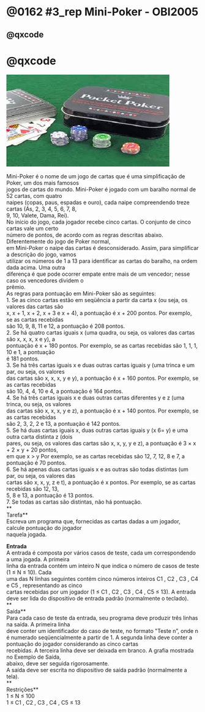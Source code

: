 # @0162 #3_rep Mini-Poker - OBI2005
## @qxcode
# @qxcode

![](capa.jfif)

Mini-Poker é o nome de um jogo de cartas que é uma simplificação de Poker, um dos mais famosos  
jogos de cartas do mundo. Mini-Poker é jogado com um baralho normal de 52 cartas, com quatro  
naipes (copas, paus, espadas e ouro), cada naipe compreendendo treze cartas (Ás, 2, 3, 4, 5, 6, 7, 8,  
9, 10, Valete, Dama, Rei).  
No inı́cio do jogo, cada jogador recebe cinco cartas. O conjunto de cinco cartas vale um certo  
número de pontos, de acordo com as regras descritas abaixo. Diferentemente do jogo de Poker normal,  
em Mini-Poker o naipe das cartas é desconsiderado. Assim, para simplificar a descrição do jogo, vamos  
utilizar os números de 1 a 13 para identificar as cartas do baralho, na ordem dada acima. Uma outra  
diferença é que pode ocorrer empate entre mais de um vencedor; nesse caso os vencedores dividem o  
prêmio.  
As regras para pontuação em Mini-Poker são as seguintes:  
1\. Se as cinco cartas estão em seqüência a partir da carta x (ou seja, os valores das cartas são  
x, x + 1, x + 2, x + 3 e x + 4), a pontuação é x + 200 pontos. Por exemplo, se as cartas recebidas  
são 10, 9, 8, 11 e 12, a pontuação é 208 pontos.  
2\. Se há quatro cartas iguais x (uma quadra, ou seja, os valores das cartas são x, x, x, x e y), a  
pontuação é x + 180 pontos. Por exemplo, se as cartas recebidas são 1, 1, 1, 10 e 1, a pontuação  
é 181 pontos.  
3\. Se há três cartas iguais x e duas outras cartas iguais y (uma trinca e um par, ou seja, os valores  
das cartas são x, x, x, y e y), a pontuação é x + 160 pontos. Por exemplo, se as cartas recebidas  
são 10, 4, 4, 10 e 4, a pontuação é 164 pontos.  
4\. Se há três cartas iguais x e duas outras cartas diferentes y e z (uma trinca, ou seja, os valores  
das cartas são x, x, x, y e z), a pontuação é x + 140 pontos. Por exemplo, se as cartas recebidas  
são 2, 3, 2, 2 e 13, a pontuação é 142 pontos.  
5\. Se há duas cartas iguais x, duas outras cartas iguais y (x 6= y) e uma outra carta distinta z (dois  
pares, ou seja, os valores das cartas são x, x, y, y e z), a pontuação é 3 × x + 2 × y + 20 pontos,  
em que x > y Por exemplo, se as cartas recebidas são 12, 7, 12, 8 e 7, a pontuação é 70 pontos.  
6\. Se há apenas duas cartas iguais x e as outras são todas distintas (um par, ou seja, os valores das  
cartas são x, x, y, z e t), a pontuação é x pontos. Por exemplo, se as cartas recebidas são 12, 13,  
5, 8 e 13, a pontuação é 13 pontos.  
7\. Se todas as cartas são distintas, não há pontuação.  
**  
Tarefa**  
Escreva um programa que, fornecidas as cartas dadas a um jogador, calcule pontuação do jogador  
naquela jogada.  
  
**Entrada**  
A entrada é composta por vários casos de teste, cada um correspondendo a uma jogada. A primeira  
linha da entrada contém um inteiro N que indica o número de casos de teste (1 ≤ N ≤ 10). Cada  
uma das N linhas seguintes contém cinco números inteiros C1 , C2 , C3 , C4 e C5 , representando as cinco  
cartas recebidas por um jogador (1 ≤ C1 , C2 , C3 , C4 , C5 ≤ 13). A entrada deve ser lida do dispositivo de entrada padrão (normalmente o teclado).  
**  
Saı́da**  
Para cada caso de teste da entrada, seu programa deve produzir três linhas na saı́da. A primeira linha  
deve conter um identificador do caso de teste, no formato "Teste n”, onde n é numerado seqüencialmente a partir de 1. A segunda linha deve conter a pontuação do jogador considerando as cinco cartas  
recebidas. A terceira linha deve ser deixada em branco. A grafia mostrada no Exemplo de Saı́da,  
abaixo, deve ser seguida rigorosamente.  
A saı́da deve ser escrita no dispositivo de saı́da padrão (normalmente a tela).  
**  
Restrições**  
1 ≤ N ≤ 100  
1 ≤ C1 , C2 , C3 , C4 , C5 ≤ 13

<!---
>>>>>>>> 01
5
1 2 3 4 5
10 2 10 2 3
1 2 3 5 4
10 10 3 2 3
1 2 1 2 3
========
Teste 1
201

Teste 2
54

Teste 3
201

Teste 4
56

Teste 5
28

<<<<<<<<


>>>>>>>> 02
100
11 7 11 11 8
3 9 3 9 3
10 2 1 7 9
13 6 13 6 13
5 3 13 6 2
12 1 11 7 9
4 5 4 4 5
10 9 9 9 9
8 9 8 8 7
1 1 6 1 1
2 3 5 4 1
3 3 7 10 13
9 9 9 4 6
1 3 1 1 9
11 11 5 5 11
3 12 7 6 9
4 1 1 4 4
5 10 6 2 2
7 4 7 7 2
5 1 5 1 1
1 2 2 2 2
6 3 3 6 3
8 5 4 7 6
1 6 4 12 5
11 8 4 4 11
4 5 6 3 2
3 9 5 5 5
1 12 1 10 2
13 10 4 6 12
1 1 1 1 7
9 9 2 9 2
9 7 10 11 8
1 4 1 1 1
4 3 4 4 6
13 8 10 11 12
3 6 7 5 4
8 2 8 8 13
8 11 13 1 6
10 10 2 2 2
3 6 5 7 4
11 7 7 7 7
5 1 4 3 2
2 8 3 8 1
10 10 3 10 3
5 6 8 7 9
1 13 1 5 5
10 5 7 2 8
10 4 4 7 4
3 5 3 12 3
2 4 7 2 2
7 7 7 12 12
9 9 9 4 4
2 13 13 4 4
8 2 2 1 5
9 2 2 6 9
10 9 9 9 10
8 6 4 2 9
6 6 12 13 13
8 3 8 3 13
6 6 6 11 11
6 7 10 4 4
6 9 4 5 6
3 3 6 3 3
11 8 8 11 11
5 5 2 5 5
1 12 2 11 11
11 1 1 5 8
9 9 8 7 11
10 8 9 6 7
13 3 9 7 13
8 7 4 7 3
13 13 13 3 13
11 6 6 11 6
9 4 9 9 9
4 4 10 10 1
10 10 10 5 5
4 13 13 13 4
8 10 10 10 10
7 7 6 7 9
2 1 4 3 5
9 9 4 10 10
4 6 4 6 6
12 12 12 10 8
13 8 7 4 13
11 6 4 9 7
10 2 10 12 12
12 12 12 13 11
12 9 1 5 11
11 2 3 7 4
13 13 13 13 4
5 8 11 8 8
3 3 3 9 7
3 3 3 2 8
2 7 13 2 2
10 8 6 7 9
9 3 9 9 9
7 9 10 8 11
8 5 8 8 8
3 7 7 4 3
2 9 3 7 13
========
Teste 1
151

Teste 2
163

Teste 3
0

Teste 4
173

Teste 5
0

Teste 6
0

Teste 7
164

Teste 8
189

Teste 9
148

Teste 10
181

Teste 11
201

Teste 12
3

Teste 13
149

Teste 14
141

Teste 15
171

Teste 16
0

Teste 17
164

Teste 18
2

Teste 19
147

Teste 20
161

Teste 21
182

Teste 22
163

Teste 23
204

Teste 24
0

Teste 25
61

Teste 26
202

Teste 27
145

Teste 28
1

Teste 29
0

Teste 30
181

Teste 31
169

Teste 32
207

Teste 33
181

Teste 34
144

Teste 35
0

Teste 36
203

Teste 37
148

Teste 38
0

Teste 39
162

Teste 40
203

Teste 41
187

Teste 42
201

Teste 43
8

Teste 44
170

Teste 45
205

Teste 46
37

Teste 47
0

Teste 48
144

Teste 49
143

Teste 50
142

Teste 51
167

Teste 52
169

Teste 53
67

Teste 54
2

Teste 55
51

Teste 56
169

Teste 57
0

Teste 58
71

Teste 59
50

Teste 60
166

Teste 61
4

Teste 62
6

Teste 63
183

Teste 64
171

Teste 65
185

Teste 66
11

Teste 67
1

Teste 68
9

Teste 69
206

Teste 70
13

Teste 71
7

Teste 72
193

Teste 73
166

Teste 74
189

Teste 75
58

Teste 76
170

Teste 77
173

Teste 78
190

Teste 79
147

Teste 80
201

Teste 81
68

Teste 82
166

Teste 83
152

Teste 84
13

Teste 85
0

Teste 86
76

Teste 87
152

Teste 88
0

Teste 89
0

Teste 90
193

Teste 91
148

Teste 92
143

Teste 93
143

Teste 94
142

Teste 95
206

Teste 96
189

Teste 97
207

Teste 98
188

Teste 99
47

Teste 100
0

<<<<<<<<


>>>>>>>> 03
25
1 2 3 4 5
2 3 4 5 6
3 4 5 6 7
4 5 6 7 8
5 6 7 8 9
6 7 8 9 10
7 8 9 10 11
8 9 10 11 12
9 10 11 12 13
5 4 3 2 1
6 5 4 3 2
7 6 5 4 3
8 7 6 5 4
9 8 7 6 5
10 9 8 7 6
11 10 9 8 7
12 11 10 9 8
13 12 11 10 9
9 7 8 5 6
12 8 9 10 11
6 7 8 4 5
9 10 7 8 11
2 4 6 8 10
1 2 3 4 6
2 4 5 6 7
========
Teste 1
201

Teste 2
202

Teste 3
203

Teste 4
204

Teste 5
205

Teste 6
206

Teste 7
207

Teste 8
208

Teste 9
209

Teste 10
201

Teste 11
202

Teste 12
203

Teste 13
204

Teste 14
205

Teste 15
206

Teste 16
207

Teste 17
208

Teste 18
209

Teste 19
205

Teste 20
208

Teste 21
204

Teste 22
207

Teste 23
0

Teste 24
0

Teste 25
0

<<<<<<<<


>>>>>>>> 04
20
1 1 1 1 2
2 1 2 2 2
3 3 2 3 3
4 4 4 3 4
5 5 5 5 4
6 5 6 6 6
7 7 6 7 7
8 8 8 9 8
9 9 9 9 10
9 10 10 10 10
11 12 11 11 11
12 12 13 12 12
13 13 13 1 13
13 13 13 13 12
13 1 1 1 1
1 13 1 1 1
1 1 13 1 1
1 1 1 13 1
1 1 1 1 13
2 12 2 2 2
========
Teste 1
181

Teste 2
182

Teste 3
183

Teste 4
184

Teste 5
185

Teste 6
186

Teste 7
187

Teste 8
188

Teste 9
189

Teste 10
190

Teste 11
191

Teste 12
192

Teste 13
193

Teste 14
193

Teste 15
181

Teste 16
181

Teste 17
181

Teste 18
181

Teste 19
181

Teste 20
182

<<<<<<<<


>>>>>>>> 05
20
1 1 1 2 2
2 2 1 1 1
1 2 1 2 1
13 12 13 12 13
13 12 12 12 13
13 1 13 1 13
1 11 11 11 1
2 12 12 12 2
3 3 10 10 10
4 9 4 9 4
5 8 8 5 8
8 5 5 8 8
6 7 7 7 6
7 6 6 7 6
10 1 1 1 10
13 12 13 13 12
12 13 13 13 12
12 12 13 13 13
11 10 10 10 11
1 9 9 1 9
========
Teste 1
161

Teste 2
161

Teste 3
161

Teste 4
173

Teste 5
172

Teste 6
173

Teste 7
171

Teste 8
172

Teste 9
170

Teste 10
164

Teste 11
168

Teste 12
168

Teste 13
167

Teste 14
166

Teste 15
161

Teste 16
173

Teste 17
173

Teste 18
173

Teste 19
170

Teste 20
169

<<<<<<<<


>>>>>>>> 06
20
1 1 1 2 3
2 3 4 2 2
3 3 4 3 5
3 3 5 4 3
11 12 13 13 13
11 13 12 13 13
13 11 12 13 13
13 13 11 12 13
1 13 1 12 1
13 1 1 12 13
8 7 7 9 7 
10 2 2 2 10
8 2 9 2 2
9 3 8 8 8
9 8 7 7 7
12 10 10 1 10
1 13 1 1 2
1 2 3 2 2
2 3 2 1 2
13 12 11 11 11
========
Teste 1
141

Teste 2
142

Teste 3
143

Teste 4
143

Teste 5
153

Teste 6
153

Teste 7
153

Teste 8
153

Teste 9
141

Teste 10
61

Teste 11
147

Teste 12
162

Teste 13
142

Teste 14
148

Teste 15
147

Teste 16
150

Teste 17
141

Teste 18
142

Teste 19
142

Teste 20
151

<<<<<<<<


>>>>>>>> 07
20
1 2 1 2 3
1 2 3 2 1
1 1 2 2 3
3 1 3 1 2
13 12 8 8 12
7 4 9 9 7
8 4 9 4 9
10 7 2 10 7
9 9 8 13 8
12 1 3 1 12
11 12 13 11 12
9 4 4 10 9
1 9 13 13 9
12 2 2 12 7
9 3 9 3 2
10 10 9 9 8
3 4 5 4 5
12 9 12 1 9
13 12 3 3 12
7 7 6 6 11
========
Teste 1
28

Teste 2
28

Teste 3
28

Teste 4
31

Teste 5
72

Teste 6
61

Teste 7
55

Teste 8
64

Teste 9
63

Teste 10
58

Teste 11
78

Teste 12
55

Teste 13
77

Teste 14
60

Teste 15
53

Teste 16
68

Teste 17
43

Teste 18
74

Teste 19
62

Teste 20
53

<<<<<<<<


>>>>>>>> 08
20
3 11 11 9 5
10 6 6 5 7
11 11 10 9 12
6 5 2 12 6
4 4 6 9 1
9 1 1 3 6
3 9 5 11 3
2 7 5 8 2
4 8 8 5 6
8 12 5 8 1
11 11 6 12 4
11 7 6 11 10
7 1 10 10 5
8 3 11 2 2
1 10 7 1 5
5 9 4 7 7
10 9 2 3 2
3 8 2 3 4
10 4 8 3 3
4 1 1 9 8
========
Teste 1
11

Teste 2
6

Teste 3
11

Teste 4
6

Teste 5
4

Teste 6
1

Teste 7
3

Teste 8
2

Teste 9
8

Teste 10
8

Teste 11
11

Teste 12
11

Teste 13
10

Teste 14
2

Teste 15
1

Teste 16
7

Teste 17
2

Teste 18
3

Teste 19
3

Teste 20
1

<<<<<<<<


>>>>>>>> 09
100
12 9 12 9 12
4 8 8 8 4
9 12 9 12 9
4 10 8 11 7
3 2 3 6 2
12 5 4 6 6
10 13 2 10 11
5 6 5 6 6
2 2 9 9 2
3 7 3 5 5
11 12 2 5 10
9 3 9 3 3
8 6 7 5 4
6 5 7 8 9
3 3 13 10 1
6 4 4 4 6
1 2 2 10 10
8 4 4 8 4
2 8 8 8 8
1 5 10 7 11
13 8 13 13 4
5 7 4 6 8
9 9 4 9 9
1 2 2 2 1
4 8 3 6 9
3 5 7 6 4
6 1 5 3 2
11 10 8 9 7
13 13 13 3 3
2 5 5 2 2
8 1 8 2 8
2 6 3 4 5
1 1 6 7 7
4 9 4 4 4
5 10 2 8 3
4 4 4 9 4
12 8 7 13 3
7 8 6 9 10
3 10 10 10 9
6 9 9 9 1
9 9 3 8 1
3 1 5 6 6
3 3 2 12 3
13 6 13 8 7
12 8 12 4 8
7 7 7 7 2
1 6 13 5 12
11 11 9 1 11
11 11 11 2 11
2 3 3 2 2
11 4 4 11 4
10 10 10 10 4
5 5 5 10 5
11 3 3 8 8
11 1 1 1 10
2 3 9 9 6
13 13 2 3 6
11 11 11 5 5
12 12 3 12 12
10 10 13 10 10
12 11 13 1 13
1 4 1 6 6
1 12 6 10 13
13 10 11 13 7
13 13 3 13 13
4 3 6 2 5
9 9 9 9 3
11 11 4 3 4
7 1 1 7 7
9 9 2 1 3
8 1 11 11 2
3 7 3 6 9
10 6 8 7 9
1 1 4 1 10
4 13 13 13 4
10 10 11 11 11
11 2 8 7 10
9 5 11 13 1
7 12 4 12 7
8 6 5 8 12
12 7 9 11 6
4 11 7 2 1
6 1 2 10 7
9 8 11 10 7
8 9 6 7 5
8 10 6 8 6
3 6 7 4 5
7 7 2 7 5
9 1 1 1 1
2 6 12 4 5
3 6 6 6 3
5 8 1 5 8
10 11 9 8 7
1 1 3 7 9
4 4 4 4 10
7 12 7 4 4
3 5 7 6 4
7 6 12 2 3
12 12 8 8 4
5 6 3 4 2
========
Teste 1
172

Teste 2
168

Teste 3
169

Teste 4
0

Teste 5
33

Teste 6
6

Teste 7
10

Teste 8
166

Teste 9
162

Teste 10
41

Teste 11
0

Teste 12
163

Teste 13
204

Teste 14
205

Teste 15
3

Teste 16
164

Teste 17
54

Teste 18
164

Teste 19
188

Teste 20
0

Teste 21
153

Teste 22
204

Teste 23
189

Teste 24
162

Teste 25
0

Teste 26
203

Teste 27
0

Teste 28
207

Teste 29
173

Teste 30
162

Teste 31
148

Teste 32
202

Teste 33
43

Teste 34
184

Teste 35
0

Teste 36
184

Teste 37
0

Teste 38
206

Teste 39
150

Teste 40
149

Teste 41
9

Teste 42
6

Teste 43
143

Teste 44
13

Teste 45
72

Teste 46
187

Teste 47
0

Teste 48
151

Teste 49
191

Teste 50
162

Teste 51
164

Teste 52
190

Teste 53
185

Teste 54
50

Teste 55
141

Teste 56
9

Teste 57
13

Teste 58
171

Teste 59
192

Teste 60
190

Teste 61
13

Teste 62
40

Teste 63
0

Teste 64
13

Teste 65
193

Teste 66
202

Teste 67
189

Teste 68
61

Teste 69
167

Teste 70
9

Teste 71
11

Teste 72
3

Teste 73
206

Teste 74
141

Teste 75
173

Teste 76
171

Teste 77
0

Teste 78
0

Teste 79
70

Teste 80
8

Teste 81
0

Teste 82
0

Teste 83
0

Teste 84
207

Teste 85
205

Teste 86
56

Teste 87
203

Teste 88
147

Teste 89
181

Teste 90
0

Teste 91
166

Teste 92
54

Teste 93
207

Teste 94
1

Teste 95
184

Teste 96
49

Teste 97
203

Teste 98
0

Teste 99
72

Teste 100
202

<<<<<<<<


>>>>>>>> 10
100
9 10 8 6 7
5 5 5 10 5
4 4 5 8 4
12 12 12 6 12
3 4 4 4 3
10 4 13 10 13
12 4 9 10 10
8 10 11 7 9
7 6 4 3 5
10 6 7 8 9
11 3 5 11 5
10 10 10 13 7
9 4 9 1 13
2 11 5 8 12
5 5 10 5 10
5 3 2 6 4
10 12 13 13 2
4 3 2 13 5
8 6 2 6 8
6 3 5 4 2
3 3 11 3 3
11 10 6 12 11
12 12 10 12 1
1 5 9 9 1
12 12 9 12 12
12 1 1 8 6
8 7 7 8 8
13 3 3 1 1
13 3 3 1 3
8 6 5 7 9
10 10 10 10 4
5 8 2 13 6
7 10 7 10 7
1 12 10 10 12
9 8 7 6 10
11 11 11 12 13
5 8 7 4 6
11 9 1 5 3
1 1 1 3 1
3 6 6 6 7
8 3 3 11 11
6 3 10 10 10
12 8 12 8 5
9 3 9 9 12
7 8 5 9 6
5 5 11 5 9
9 9 9 6 6
12 6 11 6 13
1 10 1 5 1
11 10 8 8 9
6 2 5 11 12
6 5 5 6 6
8 8 8 1 8
1 11 2 1 3
10 9 7 6 8
7 4 3 5 6
9 12 4 12 12
6 6 12 12 6
11 12 4 11 2
1 6 6 6 8
10 8 6 7 9
7 10 9 8 11
13 13 13 8 13
10 10 5 6 6
13 4 11 1 2
9 11 8 10 7
5 7 12 5 7
11 11 8 8 8
9 11 7 10 8
3 10 2 2 13
10 5 11 3 3
1 7 7 7 9
9 8 11 10 7
6 6 6 1 13
8 4 8 1 2
13 4 10 1 2
1 10 6 1 4
1 10 4 1 4
3 7 3 7 3
13 13 1 13 1
12 12 12 10 6
2 4 3 6 5
9 11 11 9 9
7 11 9 8 10
5 11 12 13 1
9 4 10 9 9
7 6 10 8 9
12 12 10 10 12
10 10 8 10 10
5 7 4 5 7
6 2 9 6 11
4 9 11 8 6
9 9 2 6 2
5 2 3 6 4
10 10 8 10 10
5 12 9 11 1
4 4 4 4 7
9 5 7 11 5
6 7 5 4 3
5 7 8 9 12
========
Teste 1
206

Teste 2
185

Teste 3
144

Teste 4
192

Teste 5
164

Teste 6
79

Teste 7
10

Teste 8
207

Teste 9
203

Teste 10
206

Teste 11
63

Teste 12
150

Teste 13
9

Teste 14
0

Teste 15
165

Teste 16
202

Teste 17
13

Teste 18
0

Teste 19
56

Teste 20
202

Teste 21
183

Teste 22
11

Teste 23
152

Teste 24
49

Teste 25
192

Teste 26
1

Teste 27
168

Teste 28
31

Teste 29
143

Teste 30
205

Teste 31
190

Teste 32
0

Teste 33
167

Teste 34
76

Teste 35
206

Teste 36
151

Teste 37
204

Teste 38
0

Teste 39
181

Teste 40
146

Teste 41
59

Teste 42
150

Teste 43
72

Teste 44
149

Teste 45
205

Teste 46
145

Teste 47
169

Teste 48
6

Teste 49
141

Teste 50
8

Teste 51
0

Teste 52
166

Teste 53
188

Teste 54
1

Teste 55
206

Teste 56
203

Teste 57
152

Teste 58
166

Teste 59
11

Teste 60
146

Teste 61
206

Teste 62
207

Teste 63
193

Teste 64
62

Teste 65
0

Teste 66
207

Teste 67
51

Teste 68
168

Teste 69
207

Teste 70
2

Teste 71
3

Teste 72
147

Teste 73
207

Teste 74
146

Teste 75
8

Teste 76
0

Teste 77
1

Teste 78
34

Teste 79
163

Teste 80
173

Teste 81
152

Teste 82
202

Teste 83
169

Teste 84
207

Teste 85
0

Teste 86
149

Teste 87
206

Teste 88
172

Teste 89
190

Teste 90
51

Teste 91
6

Teste 92
0

Teste 93
51

Teste 94
202

Teste 95
190

Teste 96
0

Teste 97
184

Teste 98
5

Teste 99
203

Teste 100
0

<<<<<<<<

--->